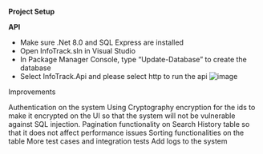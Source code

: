 **Project Setup**

**API**

- Make sure .Net 8.0 and SQL Express are installed
- Open InfoTrack.sln in Visual Studio
- In Package Manager Console, type “Update-Database” to create the database
- Select InfoTrack.Api and please select http to run the api
![image](https://github.com/somshrestha/InfoTrackSolution/assets/16788255/20074568-870f-4c63-b96e-b02a244625cf)

Improvements

Authentication on the system
Using Cryptography encryption for the ids to make it encrypted on the UI so that the system will not be vulnerable against SQL injection.
Pagination functionality on Search History table so that it does not affect performance issues
Sorting functionalities on the table
More test cases and integration tests
Add logs to the system
